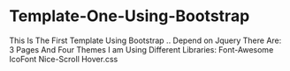 # Template-One-Using-Bootstrap
This Is The First Template Using Bootstrap .. Depend on Jquery
There Are:
3 Pages And Four Themes
I am Using Different Libraries:
Font-Awesome
IcoFont
Nice-Scroll
Hover.css
